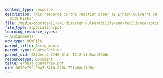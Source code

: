 ```yaml
---
content_type: resource
description: This resource is the reaction paper by Ernest Guevarra on the topic 'Playing
  with Risks'.
file: /media/courses/11-941-disaster-vulnerability-and-resilience-spring-2005/6670e79998a754fb8768721b8dc17d6e_ernest_guevarra6.pdf
file_type: application/pdf
learning_resource_types:
- Assignments
ocw_type: OCWFile
parent_title: Assignments
parent_type: CourseSection
parent_uid: 025decc2-3746-51df-f1f2-1fd5ad489b6e
resourcetype: Document
title: ernest_guevarra6.pdf
uid: 6670e799-98a7-54fb-8768-721b8dc17d6e
---
```


